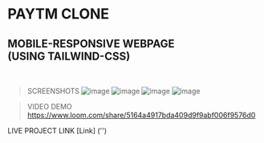 # PAYTM CLONE

## MOBILE-RESPONSIVE WEBPAGE <br>(USING TAILWIND-CSS)
<br>

>SCREENSHOTS
![image](https://user-images.githubusercontent.com/109015634/184923958-00f516cc-9e1d-482e-b60d-cc8cc446e0bf.png)
![image](https://user-images.githubusercontent.com/109015634/184924051-f120a693-91e5-47e3-b73b-e9320f2ad75d.png)
![image](https://user-images.githubusercontent.com/109015634/184924106-8a4d3ea2-fc9e-4ab9-be06-d91356342800.png)
![image](https://user-images.githubusercontent.com/109015634/184924191-06dc2c58-26e3-42a3-83ac-98790a031f53.png)



>VIDEO DEMO
https://www.loom.com/share/5164a4917bda409d9f9abf006f9576d0

LIVE PROJECT LINK
[Link] ('')
